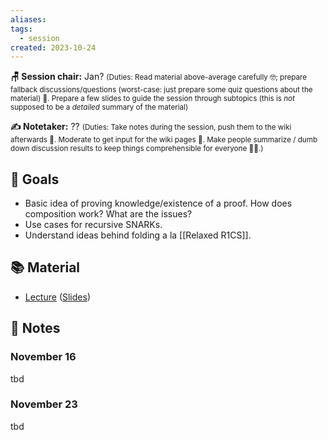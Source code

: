 ```yaml
---
aliases: 
tags:
  - session
created: 2023-10-24
---
```


**🪑 Session chair:** Jan?
<small>(Duties: Read material above-average carefully 🤓; prepare fallback discussions/questions (worst-case: just prepare some quiz questions about the material) 🙋. Prepare a few slides to guide the session through subtopics (this is <i>not</i> supposed to be a <i>detailed</i> summary of the material)</small>

**✍️ Notetaker:** ??
<small>(Duties: Take notes during the session, push them to the wiki afterwards 📝. Moderate to get input for the wiki pages 🧠. Make people summarize / dumb down discussion results to keep things comprehensible for everyone 🧑‍⚖️.)</small>

## 🎯 Goals
- Basic idea of proving knowledge/existence of a proof. How does composition work? What are the issues?
- Use cases for recursive SNARKs.
- Understand ideas behind folding a la [[Relaxed R1CS]].

## 📚 Material
- [Lecture](https://youtu.be/0LW-qeVe6QI) ([Slides](https://zk-learning.org/assets/lecture10.pdf))

## 📝 Notes
### November 16
tbd
### November 23
tbd